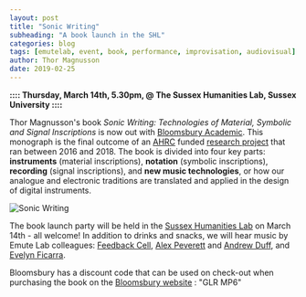 ```yaml
---
layout: post
title: "Sonic Writing"
subheading: "A book launch in the SHL"
categories: blog
tags: [emutelab, event, book, performance, improvisation, audiovisual]
author: Thor Magnusson
date: 2019-02-25
---
```



**:::: Thursday, March 14th, 5.30pm, @ The Sussex Humanities Lab, Sussex University ::::**

Thor Magnusson's book <i>Sonic Writing: Technologies of Material, Symbolic and Signal Inscriptions</i> is now out with <a href="https://www.bloomsbury.com/9781501313868">Bloomsbury Academic</a>. This monograph is the final outcome of an <a href="https://ahrc.ukri.org">AHRC</a> funded <a href="http://www.sonicwriting.org">research project</a> that ran between 2016 and 2018. The book is divided into four key parts: <b>instruments</b> (material inscriptions), <b>notation</b> (symbolic inscriptions), <b>recording</b> (signal inscriptions), and <b>new music technologies</b>, or how our analogue and electronic traditions are translated and applied in the design of digital instruments. 

![Sonic Writing](/img/sonicwriting.jpg)

The book launch party will be held in the <a href="http://www.sussex.ac.uk/shl/"> Sussex Humanities Lab</a> on March 14th - all welcome! In addition to drinks and snacks, we will hear music by Emute Lab colleagues: <a href="https://www.feedbackcell.info">Feedback Cell</a>, <a href="https://alexanderpeverett.com">Alex Peverett</a> and <a href="http://andrew-duff.co.uk">Andrew Duff</a>, and <a href="https://www.evelynficarra.net/about/">Evelyn Ficarra</a>. 

Bloomsbury has a discount code that can be used on check-out when purchasing the book on the <a href="http://www.bloomsbury.com/9781501313868">Bloomsbury website</a> : "GLR MP6"
